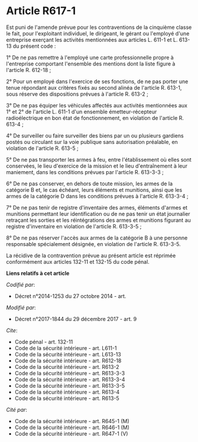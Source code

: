 # Article R617-1

Est puni de l'amende prévue pour les contraventions de la cinquième classe le fait, pour l'exploitant individuel, le
dirigeant, le gérant ou l'employé d'une entreprise exerçant les activités mentionnées aux articles L. 611-1 et L. 613-13 du
présent code : 

1° De ne pas remettre à l'employé une carte professionnelle propre à l'entreprise comportant l'ensemble des mentions dont la
liste figure à l'article R. 612-18 ; 

2° Pour un employé dans l'exercice de ses fonctions, de ne pas porter une tenue répondant aux critères fixés au second alinéa
de l'article R. 613-1, sous réserve des dispositions prévues à l'article R. 613-2 ; 

3° De ne pas équiper les véhicules affectés aux activités mentionnées aux 1° et 2° de l'article L. 611-1 d'un ensemble
émetteur-récepteur radioélectrique en bon état de fonctionnement, en violation de l'article R. 613-4 ; 

4° De surveiller ou faire surveiller des biens par un ou plusieurs gardiens postés ou circulant sur la voie publique sans
autorisation préalable, en violation de l'article R. 613-5 ; 

5° De ne pas transporter les armes à feu, entre l'établissement où elles sont conservées, le lieu d'exercice de la mission et
le lieu d'entraînement à leur maniement, dans les conditions prévues par l'article R. 613-3-3 ; 

6° De ne pas conserver, en dehors de toute mission, les armes de la catégorie B et, le cas échéant, leurs éléments et
munitions, ainsi que les armes de la catégorie D dans les conditions prévues à l'article R. 613-3-4 ; 

7° De ne pas tenir de registre d'inventaire des armes, éléments d'armes et munitions permettant leur identification ou de ne
pas tenir un état journalier retraçant les sorties et les réintégrations des armes et munitions figurant au registre
d'inventaire en violation de l'article R. 613-3-5 ; 

8° De ne pas réserver l'accès aux armes de la catégorie B à une personne responsable spécialement désignée, en violation de
l'article R. 613-3-5. 

La récidive de la contravention prévue au présent article est réprimée conformément aux articles 132-11 et 132-15 du code
pénal.

**Liens relatifs à cet article**

_Codifié par_:

  - Décret n°2014-1253 du 27 octobre 2014 - art.

_Modifié par_:

  - Décret n°2017-1844 du 29 décembre 2017 - art. 9

_Cite_:

  - Code pénal - art. 132-11
  - Code de la sécurité intérieure - art. L611-1
  - Code de la sécurité intérieure - art. L613-13
  - Code de la sécurité intérieure - art. R612-18
  - Code de la sécurité intérieure - art. R613-2
  - Code de la sécurité intérieure - art. R613-3-3
  - Code de la sécurité intérieure - art. R613-3-4
  - Code de la sécurité intérieure - art. R613-3-5
  - Code de la sécurité intérieure - art. R613-4
  - Code de la sécurité intérieure - art. R613-5

_Cité par_:

  - Code de la sécurité intérieure - art. R645-1 (M)
  - Code de la sécurité intérieure - art. R646-1 (M)
  - Code de la sécurité intérieure - art. R647-1 (V)
